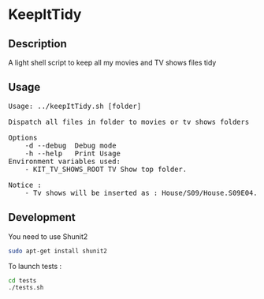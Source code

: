 KeepItTidy
==========

Description
-----------

A light shell script to keep all my movies and TV shows files tidy

Usage
-----

<pre>
Usage: ../keepItTidy.sh [folder]

Dispatch all files in folder to movies or tv shows folders

Options
    -d --debug  Debug mode
    -h --help   Print Usage
Environment variables used:
    - KIT_TV_SHOWS_ROOT	TV Show top folder. 
    
Notice :
    - Tv shows will be inserted as : House/S09/House.S09E04.avi
</pre>

Development
-----------

You need to use Shunit2

````bash
sudo apt-get install shunit2
````

To launch tests :

````bash
cd tests
./tests.sh
````
